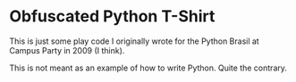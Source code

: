 Obfuscated Python T-Shirt
==========================

This is just some play code I originally wrote for the Python Brasil at Campus Party in 2009 (I think).

This is not meant as an example of how to write Python. Quite the contrary.
